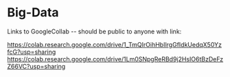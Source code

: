 # Big-Data

Links to GoogleCollab -- should be public to anyone with link:

https://colab.research.google.com/drive/1_TmQIrOihHbIlrgGfIdkUedqX50YzfcG?usp=sharing
<br>
https://colab.research.google.com/drive/1Lm0SNpgReRBd9j2HsIO6tBzDeFzZ66VC?usp=sharing
